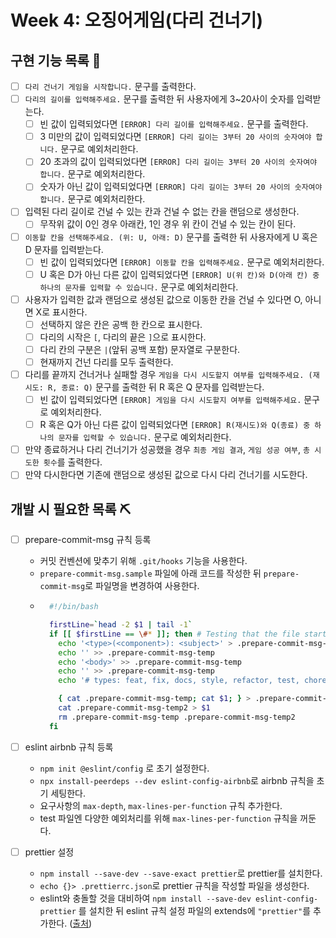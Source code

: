 # Week 4: 오징어게임(다리 건너기)

## 구현 기능 목록 🦑

- [ ] `다리 건너기 게임을 시작합니다.` 문구를 출력한다.
- [ ] `다리의 길이를 입력해주세요.` 문구를 출력한 뒤 사용자에게 3~20사이 숫자를 입력받는다.
  - [ ] 빈 값이 입력되었다면 `[ERROR] 다리 길이를 입력해주세요.` 문구를 출력한다.
  - [ ] 3 미만의 값이 입력되었다면 `[ERROR] 다리 길이는 3부터 20 사이의 숫자여야 합니다.` 문구로 예외처리한다.
  - [ ] 20 초과의 값이 입력되었다면 `[ERROR] 다리 길이는 3부터 20 사이의 숫자여야 합니다.` 문구로 예외처리한다.
  - [ ] 숫자가 아닌 값이 입력되었다면 `[ERROR] 다리 길이는 3부터 20 사이의 숫자여야 합니다.` 문구로 예외처리한다.
- [ ] 입력된 다리 길이로 건널 수 있는 칸과 건널 수 없는 칸을 랜덤으로 생성한다.
  - [ ] 무작위 값이 0인 경우 아래칸, 1인 경우 위 칸이 건널 수 있는 칸이 된다.
- [ ] `이동할 칸을 선택해주세요. (위: U, 아래: D)` 문구를 출력한 뒤 사용자에게 U 혹은 D 문자를 입력받는다.
  - [ ] 빈 값이 입력되었다면 `[ERROR] 이동할 칸을 입력해주세요.` 문구로 예외처리한다.
  - [ ] U 혹은 D가 아닌 다른 값이 입력되었다면 `[ERROR] U(위 칸)와 D(아래 칸) 중 하나의 문자를 입력할 수 있습니다.` 문구로 예외처리한다.
- [ ] 사용자가 입력한 값과 랜덤으로 생성된 값으로 이동한 칸을 건널 수 있다면 O, 아니면 X로 표시한다.
  - [ ] 선택하지 않은 칸은 공백 한 칸으로 표시한다.
  - [ ] 다리의 시작은 `[`, 다리의 끝은 `]`으로 표시한다.
  - [ ] 다리 칸의 구분은 `|`(앞뒤 공백 포함) 문자열로 구분한다.
  - [ ] 현재까지 건넌 다리를 모두 출력한다.
- [ ] 다리를 끝까지 건너거나 실패할 경우 `게임을 다시 시도할지 여부를 입력해주세요. (재시도: R, 종료: Q)` 문구를 출력한 뒤 R 혹은 Q 문자를 입력받는다.
  - [ ] 빈 값이 입력되었다면 `[ERROR] 게임을 다시 시도할지 여부를 입력해주세요.` 문구로 예외처리한다.
  - [ ] R 혹은 Q가 아닌 다른 값이 입력되었다면 `[ERROR] R(재시도)와 Q(종료) 중 하나의 문자를 입력할 수 있습니다.` 문구로 예외처리한다.
- [ ] 만약 종료하거나 다리 건너기가 성공했을 경우 `최종 게임 결과`, `게임 성공 여부`, `총 시도한 횟수`를 출력한다.
- [ ] 만약 다시한다면 기존에 랜덤으로 생성된 값으로 다시 다리 건너기를 시도한다.

## 개발 시 필요한 목록 ⛏

- [ ] prepare-commit-msg 규칙 등록

  - 커밋 컨벤션에 맞추기 위해 `.git/hooks` 기능을 사용한다.
  - `prepare-commit-msg.sample` 파일에 아래 코드를 작성한 뒤 `prepare-commit-msg`로 파일명을 변경하여 사용한다.
  - ```bash
      #!/bin/bash

      firstLine=`head -2 $1 | tail -1`
      if [[ $firstLine == \#* ]]; then # Testing that the file starts with a comment, not yet a real commit ;)
        echo '<type>(<component>): <subject>' > .prepare-commit-msg-temp
        echo '' >> .prepare-commit-msg-temp
        echo '<body>' >> .prepare-commit-msg-temp
        echo '' >> .prepare-commit-msg-temp
        echo '# types: feat, fix, docs, style, refactor, test, chore(mantean)' >> .prepare-commit-msg-temp

        { cat .prepare-commit-msg-temp; cat $1; } > .prepare-commit-msg-temp2
        cat .prepare-commit-msg-temp2 > $1
        rm .prepare-commit-msg-temp .prepare-commit-msg-temp2
      fi
    ```

- [ ] eslint airbnb 규칙 등록
  - `npm init @eslint/config` 로 초기 설정한다.
  - `npx install-peerdeps --dev eslint-config-airbnb`로 airbnb 규칙을 초기 세팅한다.
  - 요구사항의 `max-depth`, `max-lines-per-function` 규칙 추가한다.
  - test 파일엔 다양한 예외처리를 위해 `max-lines-per-function` 규칙을 꺼둔다.
- [ ] prettier 설정
  - `npm install --save-dev --save-exact prettier`로 prettier를 설치한다.
  - `echo {}> .prettierrc.json`로 prettier 규칙을 작성할 파일을 생성한다.
  - eslint와 충돌할 것을 대비하여 `npm install --save-dev eslint-config-prettier` 를 설치한 뒤 eslint 규칙 설정 파일의 extends에 `"prettier"`를 추가한다. ([출처](https://prettier.io/docs/en/integrating-with-linters.html))
